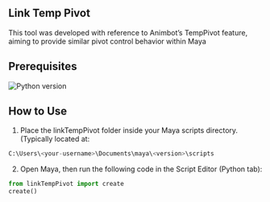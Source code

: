 ## **Link Temp Pivot**
This tool was developed with reference to Animbot’s TempPivot feature, aiming to provide similar pivot control behavior within Maya
## **Prerequisites**
![Python version](https://img.shields.io/badge/maya-2020...2025-blue)
## **How to Use**
1. Place the linkTempPivot folder inside your Maya scripts directory. (Typically located at:
```python
C:\Users\<your-username>\Documents\maya\<version>\scripts
```
2. Open Maya, then run the following code in the Script Editor (Python tab):
```python
from linkTempPivot import create
create()
```
